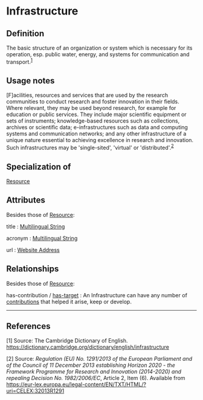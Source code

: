 # Infrastructure

## Definition
The basic structure of an organization or system which is necessary for its operation, esp. public water, energy, and systems for communication and transport.<sup>[1](#fn1)</sup>

## Usage notes
\[F\]acilities, resources and services that are used by the research communities to conduct research and foster innovation in their fields. 
Where relevant, they may be used beyond research, for example for education or public services. 
They include major scientific equipment or sets of instruments; 
knowledge-based resources such as collections, archives or scientific data; 
e-infrastructures such as data and computing systems and communication networks; 
and any other infrastructure of a unique nature essential to achieving excellence in research and innovation. 
Such infrastructures may be 'single-sited', 'virtual' or 'distributed'.<sup>[2](#fn2)</sup>

## Specialization of
[Resource](../entities/Resource.md)

## Attributes
Besides those of [Resource](../entities/Resource.md):

title : [Multilingual String](../datatypes/Multilingual_String.md)

acronym : [Multilingual String](../datatypes/Multilingual_String.md)

url : [Website Address](../datatypes/Website_Address.md)

## Relationships
Besides those of [Resource](../entities/Resource.md):

<a name="rel__has-contribution">has-contribution</a> / [has-target](../entities/Contribution_to_Infrastructure.md#user-content-rel__has-target) : An Infrastructure can have any number of [contributions](../entities/Contribution_to_Infrastructure.md) that helped it arise, keep or develop.

---
## References
<a name="fn1">\[1\]</a> Source: The Cambridge Dictionary of English. https://dictionary.cambridge.org/dictionary/english/infrastructure

<a name="fn2">\[2\]</a> Source:
_Regulation (EU) No. 1291/2013 of the European Parliament and of the Council
of 11 December 2013
establishing Horizon 2020 - the Framework Programme for Research and Innovation (2014-2020) 
and repealing Decision No. 1982/2006/EC_, Article 2, Item (6).
Available from https://eur-lex.europa.eu/legal-content/EN/TXT/HTML/?uri=CELEX:32013R1291